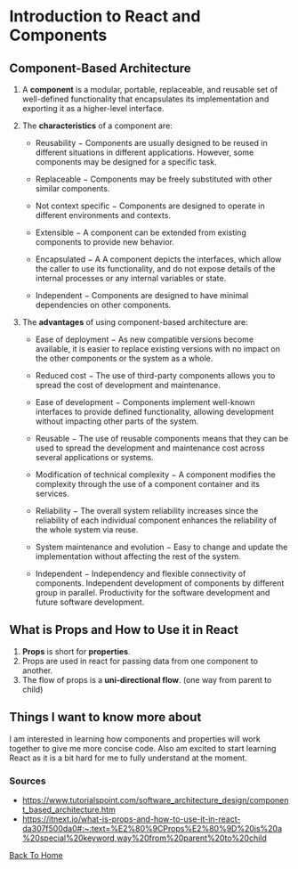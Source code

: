 # Introduction to React and Components

## Component-Based Architecture

1. A **component** is a modular, portable, replaceable, and reusable set of well-defined functionality that encapsulates its implementation and exporting it as a higher-level interface.
2. The **characteristics** of a component are:

    - Reusability − Components are usually designed to be reused in different situations in different applications. However, some components may be designed for a specific task.

    - Replaceable − Components may be freely substituted with other similar components.

    - Not context specific − Components are designed to operate in different environments and contexts.

    - Extensible − A component can be extended from existing components to provide new behavior.

    - Encapsulated − A A component depicts the interfaces, which allow the caller to use its functionality, and do not expose details of the internal processes or any internal variables or state.

    - Independent − Components are designed to have minimal dependencies on other components.
3. The **advantages** of using component-based architecture are:

    - Ease of deployment − As new compatible versions become available, it is easier to replace existing versions with no impact on the other components or the system as a whole.

    - Reduced cost − The use of third-party components allows you to spread the cost of development and maintenance.

    - Ease of development − Components implement well-known interfaces to provide defined functionality, allowing development without impacting other parts of the system.

    - Reusable − The use of reusable components means that they can be used to spread the development and maintenance cost across several applications or systems.

    - Modification of technical complexity − A component modifies the complexity through the use of a component container and its services.

    - Reliability − The overall system reliability increases since the reliability of each individual component enhances the reliability of the whole system via reuse.

    - System maintenance and evolution − Easy to change and update the implementation without affecting the rest of the system.

    - Independent − Independency and flexible connectivity of components. Independent development of components by different group in parallel. Productivity for the software development and future software development.

## What is Props and How to Use it in React

1. **Props** is short for **properties**.
2. Props are used in react for passing data from one component to another.
3. The flow of props is a **uni-directional flow**. (one way from parent to child)

## Things I want to know more about

I am interested in learning how components and properties will work together to give me more concise code. Also am excited to start learning React as it is a bit hard for me to fully understand at the moment.

### Sources

- <https://www.tutorialspoint.com/software_architecture_design/component_based_architecture.htm>
- <https://itnext.io/what-is-props-and-how-to-use-it-in-react-da307f500da0#:~:text=%E2%80%9CProps%E2%80%9D%20is%20a%20special%20keyword,way%20from%20parent%20to%20child>

[Back To Home](../README.md)
